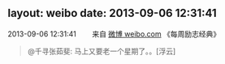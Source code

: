 layout: weibo
date: 2013-09-06 12:31:41
---
2013-09-06 12:31:41  &nbsp;&nbsp;&nbsp;&nbsp;&nbsp;&nbsp; 来自 <a href="http://weibo.com/" rel="nofollow">微博 weibo.com</a>
《每周励志经典》
>  @千寻张茹斐: 马上又要老一个星期了。。[浮云] ​​​
